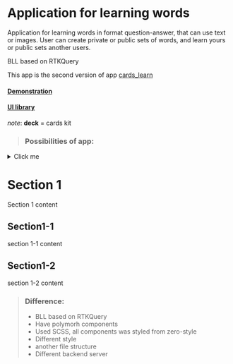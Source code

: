 # Application for learning words

<p>Application for learning words in format question-answer, that
can use text or images. User can create private or public sets of words,
and learn yours or public sets another users.
</p>
<p>BLL based on RTKQuery</p>
<p>This app is the second version of app <a href="https://github.com/ArtemHard/cards_learn/tree/main/app">cards_learn<a/></p>

#### [Demonstration](https://cards-ecru-three.vercel.app/)

#### [UI library](https://cards-git-storybook-deploy-kabaktema1-gmailcom.vercel.app/)

_note_: **deck** = cards kit

> ### Possibilities of app:

<details>
  <summary>Click me</summary>
  
> - Authorization
> - Registration
> - Recovering Password
> - Searching cards and decks by params (name, updated, question and etc.)
> - CRUD operation:
>   > - User can create, delete, update deck
>   > - User can create, delete, update card
>   > - User can learn yours or public cards
>   > - creating, updating support images
>   > - set status of card for change frequency repeat
>   > - Change personal info
> - Have validation on all forms
</details>
<div id="section1">
  <h1>Section 1</h1>
  <p>Section 1 content</p>
  <div id="section1-1">
    <h2>Section1-1</h2>
    <p>section 1-1 content</p>
  </div>
    <div id="section1-2">
    <h2>Section1-2</h2>
    <p>section 1-2 content</p>
  </div>
</div>

> ### Difference:
>
> - BLL based on RTKQuery
> - Have polymorh components
> - Used SCSS, all components was styled from zero-style
> - Different style
> - another file structure
> - Different backend server
